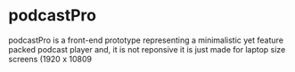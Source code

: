 # podcastPro

podcastPro is a front-end prototype representing a minimalistic yet feature packed podcast player and, it is not reponsive it is just made for laptop size screens (1920 x 10809
